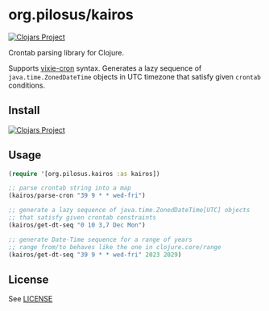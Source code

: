 # org.pilosus/kairos

[![Clojars Project](https://img.shields.io/clojars/v/org.pilosus/kairos.svg)](https://clojars.org/org.pilosus/kairos)

Crontab parsing library for Clojure.

Supports [vixie-cron](https://man7.org/linux/man-pages/man5/crontab.5.html)
syntax. Generates a lazy sequence of `java.time.ZonedDateTime` objects
in UTC timezone that satisfy given `crontab` conditions.

## Install

[![Clojars Project](https://clojars.org/org.pilosus/kairos/latest-version.svg)](https://clojars.org/org.pilosus/kairos)

## Usage

```clojure
(require '[org.pilosus.kairos :as kairos])

;; parse crontab string into a map
(kairos/parse-cron "39 9 * * wed-fri")

;; generate a lazy sequence of java.time.ZonedDateTime[UTC] objects
;; that satisfy given crontab constraints
(kairos/get-dt-seq "0 10 3,7 Dec Mon")

;; generate Date-Time sequence for a range of years
;; range from/to behaves like the one in clojure.core/range
(kairos/get-dt-seq "39 9 * * wed-fri" 2023 2029)
```

## License

See [LICENSE](https://github.com/pilosus/kairos/tree/main/LICENSE)
